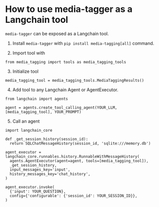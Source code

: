 # How to use media-tagger as a Langchain tool

`media-tagger` can be exposed as a Langchain tool.

1. Install `media-tagger` with `pip install media-tagging[all]` command.

2. Import tool with
```
from media_tagging import tools as media_tagging_tools
```

3. Initialize tool

```
media_tagging_tool = media_tagging_tools.MediaTaggingResults()
```

4. Add tool to any Langchain Agent or AgentExecutor.

```
from langchain import agents

agent = agents.create_tool_calling_agent(YOUR_LLM, [media_tagging_tool], YOUR_PROMPT)
```

5. Call an agent

```
import langchain_core

def _get_session_history(session_id):
  return SQLChatMessageHistory(session_id, 'sqlite:///memory.db')

agent_executor = langchain_core.runnables.history.RunnableWithMessageHistory(
  agents.AgentExecutor(agent=agent, tools=[media_tagging_tool]),
  _get_session_history,
  input_messages_key='input',
  history_messages_key='chat_history',
)

agent_executor.invoke(
  {'input': YOUR_QUESTION},
  config={'configurable': {'session_id': YOUR_SESSION_ID}},
)
```

